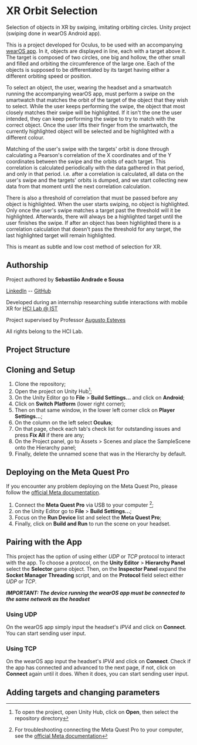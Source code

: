 # XR Orbit Selection
Selection of objects in XR by swiping, imitating orbiting circles. Unity project (swiping done in wearOS Android app).

This is a project developed for Oculus, to be used with an accompanying [wearOS app](https://github.com/SRSAS/OrbitSelectionWearApp). In it, objects are displayed in line, each with a target above it. The target is composed of two circles, one big and hollow, the other small and filled and orbiting the circumference of the large one. Each of the objects is supposed to be differentiated by its target having either a different orbiting speed or position.

To select an object, the user, wearing the headset and a smartwatch running the accompanying wearOS app, must perform a swipe on the smartwatch that matches the orbit of the target of the object that they wish to select. While the user keeps performing the swipe, the object that most closely matches their swipe will be highlighted. If it isn't the one the user intended, they can keep performing the swipe to try to match with the correct object. Once the user lifts their finger from the smartwatch, the currently highlighted object will be selected and be highlighted with a different colour.

Matching of the user's swipe with the targets' orbit is done through calculating a Pearson's correlation of the X coordinates and of the Y coordinates between the swipe and the orbits of each target. This correlation is calculated periodically with the data gathered in that period, and only in that period. i.e. after a correlation is calculated, all data on the user's swipe and the targets' orbits is dumped, and we start collecting new data from that moment until the next correlation calculation.

There is also a threshold of correlation that must be passed before any object is highlighted. When the user starts swiping, no object is highlighted. Only once the user's swipe matches a target past the threshold will it be highlighted. Afterwards, there will always be a highlighted target until the user finishes the swipe. If after an object has been highlighted there is a correlation calculation that doesn't pass the threshold for any target, the last highlighted target will remain highlighted.

This is meant as subtle and low cost method of selection for XR.

## Authorship
Project authored by **Sebastião Andrade e Sousa**

[LinkedIn](https://www.linkedin.com/in/sebasti%C3%A3o-andrade-e-sousa-700827270/) -- [GitHub](https://github.com/SRSAS)


Developed during an internship researching subtle interactions with mobile XR for [HCI Lab @ IST](https://web.tecnico.ulisboa.pt/augusto.esteves/)

Project supervised by Professor [Augusto Esteves](http://web.tecnico.ulisboa.pt/augusto.esteves/EstevesCV-September2023.pdf)

All rights belong to the HCI Lab.

## Project Structure

## Cloning and Setup

1.  Clone the repository;
2.  Open the project on Unity Hub[^1];
3.  On the Unity Editor go to **File** > **Build Settings...** and click on **Android**;
4.  Click on **Switch Platform** (lower right corner);
5.  Then on that same window, in the lower left corner click on **Player Settings...**;
6.  On the column on the left select **Oculus**;
7.  On that page, check each tab's check list for outstanding issues and press **Fix All** if there are any;
8.  On the Project panel, go to Assets > Scenes and place the SampleScene onto the Hierarchy panel;
9.  Finally, delete the unnamed scene that was in the Hierarchy by default.

## Deploying on the Meta Quest Pro
If you encounter any problem deploying on the Meta Quest Pro, please follow the [official Meta documentation](https://developer.oculus.com/documentation/unity/unity-tutorial-hello-vr/).

1.  Connect the **Meta Quest Pro** via USB to your computer [^2];
2.  on the Unity Editor go to **File** > **Build Settings...**;
3.  Focus on the **Run Device** list and select the **Meta Quest Pro**;
4.  Finally, click on **Build and Run** to run the scene on your headset.




## Pairing with the App
This project has the option of using either _UDP_ or _TCP_ protocol to interact with the app.
To choose a protocol, on the **Unity Editor** > **Hierarchy Panel** select the **Selector** game object. Then, on the **Inspector Panel** expand the **Socket Manager Threading** script, and on the **Protocol** field select either _UDP_ or _TCP_.

**_IMPORTANT: The device running the wearOS app must be connected to the same network as the headset_**

### Using UDP
On the wearOS app simply input the headset's _IPV4_ and click on **Connect**.
You can start sending user input.

### Using TCP
On the wearOS app input the headset's _IPV4_ and click on **Connect**. Check if the app has connected and advanced to the next page, if not, click on **Connect** again until it does.
When it does, you can start sending user input.


## Adding targets and changing parameters
[^1]:To open the project, open Unity Hub, click on **Open**, then select the repository directory
[^2]:For troubleshooting connecting the Meta Quest Pro to your computer, see the [official Meta documentation](https://developer.oculus.com/documentation/unity/unity-env-device-setup/)
